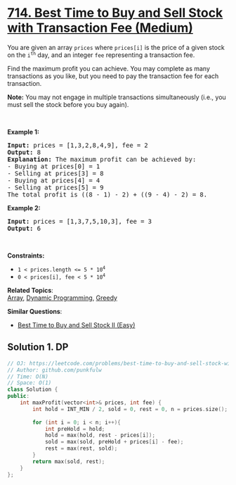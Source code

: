 # [714. Best Time to Buy and Sell Stock with Transaction Fee (Medium)](https://leetcode.com/problems/best-time-to-buy-and-sell-stock-with-transaction-fee/)

<p>You are given an array <code>prices</code> where <code>prices[i]</code> is the price of a given stock on the <code>i<sup>th</sup></code> day, and an integer <code>fee</code> representing a transaction fee.</p>

<p>Find the maximum profit you can achieve. You may complete as many transactions as you like, but you need to pay the transaction fee for each transaction.</p>

<p><strong>Note:</strong> You may not engage in multiple transactions simultaneously (i.e., you must sell the stock before you buy again).</p>

<p>&nbsp;</p>
<p><strong>Example 1:</strong></p>

<pre><strong>Input:</strong> prices = [1,3,2,8,4,9], fee = 2
<strong>Output:</strong> 8
<strong>Explanation:</strong> The maximum profit can be achieved by:
- Buying at prices[0] = 1
- Selling at prices[3] = 8
- Buying at prices[4] = 4
- Selling at prices[5] = 9
The total profit is ((8 - 1) - 2) + ((9 - 4) - 2) = 8.
</pre>

<p><strong>Example 2:</strong></p>

<pre><strong>Input:</strong> prices = [1,3,7,5,10,3], fee = 3
<strong>Output:</strong> 6
</pre>

<p>&nbsp;</p>
<p><strong>Constraints:</strong></p>

<ul>
	<li><code>1 &lt; prices.length &lt;= 5 * 10<sup>4</sup></code></li>
	<li><code>0 &lt; prices[i], fee &lt; 5 * 10<sup>4</sup></code></li>
</ul>


**Related Topics**:  
[Array](https://leetcode.com/tag/array/), [Dynamic Programming](https://leetcode.com/tag/dynamic-programming/), [Greedy](https://leetcode.com/tag/greedy/)

**Similar Questions**:
* [Best Time to Buy and Sell Stock II (Easy)](https://leetcode.com/problems/best-time-to-buy-and-sell-stock-ii/)

## Solution 1. DP


```cpp
// OJ: https://leetcode.com/problems/best-time-to-buy-and-sell-stock-with-transaction-fee/
// Author: github.com/punkfulw
// Time: O(N)
// Space: O(1)
class Solution {
public:
    int maxProfit(vector<int>& prices, int fee) {
        int hold = INT_MIN / 2, sold = 0, rest = 0, n = prices.size();
        
        for (int i = 0; i < n; i++){
            int preHold = hold;
            hold = max(hold, rest - prices[i]);  
            sold = max(sold, preHold + prices[i] - fee);
            rest = max(rest, sold);
        }        
        return max(sold, rest);
    }
};
```

